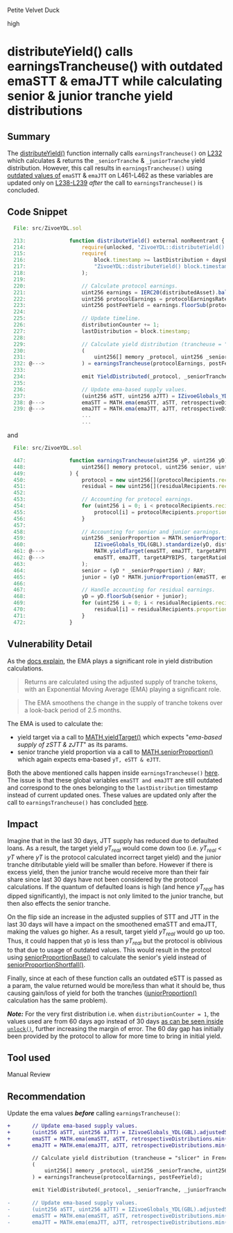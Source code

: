 Petite Velvet Duck

high

# distributeYield() calls earningsTrancheuse() with outdated emaSTT & emaJTT while calculating senior & junior tranche yield distributions

## Summary
The [distributeYield()](https://github.com/sherlock-audit/2024-03-zivoe/blob/main/zivoe-core-foundry/src/ZivoeYDL.sol#L229-L239) function internally calls `earningsTrancheuse()` on [L232](https://github.com/sherlock-audit/2024-03-zivoe/blob/main/zivoe-core-foundry/src/ZivoeYDL.sol#L232) which calculates & returns the `_seniorTranche` & `_juniorTranche` yield distribution. However, this call results in `earningsTrancheuse()` using [outdated values of](https://github.com/sherlock-audit/2024-03-zivoe/blob/main/zivoe-core-foundry/src/ZivoeYDL.sol#L461-L462) `emaSTT` & `emaJTT` on L461-L462 as these variables are updated only on [L238-L239](https://github.com/sherlock-audit/2024-03-zivoe/blob/main/zivoe-core-foundry/src/ZivoeYDL.sol#L238-L239) _after_ the call to `earningsTrancheuse()` is concluded.

## Code Snippet
```js
  File: src/ZivoeYDL.sol

  213:              function distributeYield() external nonReentrant {
  214:                  require(unlocked, "ZivoeYDL::distributeYield() !unlocked"); 
  215:                  require(
  216:                      block.timestamp >= lastDistribution + daysBetweenDistributions * 86400, 
  217:                      "ZivoeYDL::distributeYield() block.timestamp < lastDistribution + daysBetweenDistributions * 86400"
  218:                  );
  219:          
  220:                  // Calculate protocol earnings.
  221:                  uint256 earnings = IERC20(distributedAsset).balanceOf(address(this));
  222:                  uint256 protocolEarnings = protocolEarningsRateBIPS * earnings / BIPS;
  223:                  uint256 postFeeYield = earnings.floorSub(protocolEarnings);
  224:          
  225:                  // Update timeline.
  226:                  distributionCounter += 1;
  227:                  lastDistribution = block.timestamp;
  228:          
  229:                  // Calculate yield distribution (trancheuse = "slicer" in French).
  230:                  (
  231:                      uint256[] memory _protocol, uint256 _seniorTranche, uint256 _juniorTranche, uint256[] memory _residual
  232: @--->            ) = earningsTrancheuse(protocolEarnings, postFeeYield); 
  233:          
  234:                  emit YieldDistributed(_protocol, _seniorTranche, _juniorTranche, _residual);
  235:                  
  236:                  // Update ema-based supply values. 
  237:                  (uint256 aSTT, uint256 aJTT) = IZivoeGlobals_YDL(GBL).adjustedSupplies();
  238: @--->            emaSTT = MATH.ema(emaSTT, aSTT, retrospectiveDistributions.min(distributionCounter));
  239: @--->            emaJTT = MATH.ema(emaJTT, aJTT, retrospectiveDistributions.min(distributionCounter));
                        ...
                        ...
```

and

```js
  File: src/ZivoeYDL.sol

  447:              function earningsTrancheuse(uint256 yP, uint256 yD) public view returns (
  448:                  uint256[] memory protocol, uint256 senior, uint256 junior, uint256[] memory residual
  449:              ) {
  450:                  protocol = new uint256[](protocolRecipients.recipients.length);
  451:                  residual = new uint256[](residualRecipients.recipients.length);
  452:                  
  453:                  // Accounting for protocol earnings.
  454:                  for (uint256 i = 0; i < protocolRecipients.recipients.length; i++) {
  455:                      protocol[i] = protocolRecipients.proportion[i] * yP / BIPS;
  456:                  }
  457:          
  458:                  // Accounting for senior and junior earnings.
  459:                  uint256 _seniorProportion = MATH.seniorProportion(
  460:                      IZivoeGlobals_YDL(GBL).standardize(yD, distributedAsset),
  461: @--->                MATH.yieldTarget(emaSTT, emaJTT, targetAPYBIPS, targetRatioBIPS, daysBetweenDistributions),
  462: @--->                emaSTT, emaJTT, targetAPYBIPS, targetRatioBIPS, daysBetweenDistributions
  463:                  );
  464:                  senior = (yD * _seniorProportion) / RAY;
  465:                  junior = (yD * MATH.juniorProportion(emaSTT, emaJTT, _seniorProportion, targetRatioBIPS)) / RAY; 
  466:                                                                                                                    
  467:                  // Handle accounting for residual earnings.
  468:                  yD = yD.floorSub(senior + junior);
  469:                  for (uint256 i = 0; i < residualRecipients.recipients.length; i++) {
  470:                      residual[i] = residualRecipients.proportion[i] * yD / BIPS;
  471:                  }
  472:              }
```

## Vulnerability Detail
As the [docs explain](https://docs.zivoe.com/user-docs/yield-distribution#liquidity-providers:~:text=Returns%20are%20calculated%20using%20the%20adjusted%20supply%20of%20tranche%20tokens%2C%20with%20an%20Exponential%20Moving%20Average%20(EMA)%20playing%20a%20significant%20role), the EMA plays a significant role in yield distribution calculations.

> Returns are calculated using the adjusted supply of tranche tokens, with an Exponential Moving Average (EMA) playing a significant role. 

> The EMA smoothens the change in the supply of tranche tokens over a look-back period of 2.5 months.

The EMA is used to calculate the:
- yield target via a call to [MATH.yieldTarget()](https://github.com/sherlock-audit/2024-03-zivoe/blob/main/zivoe-core-foundry/src/ZivoeMath.sol#L113-L121) which expects "_ema-based supply of zSTT & zJTT_" as its params.
- senior tranche yield proportion via a call to [MATH.seniorProportion()](https://github.com/sherlock-audit/2024-03-zivoe/blob/main/zivoe-core-foundry/src/ZivoeMath.sol#L59-L70) which again expects ema-based `yT, eSTT & eJTT`.

Both the above mentioned calls happen inside `earningsTrancheuse()` [here](https://github.com/sherlock-audit/2024-03-zivoe/blob/main/zivoe-core-foundry/src/ZivoeYDL.sol#L461-L462). The issue is that these global variables `emaSTT and emaJTT` are still outdated and correspond to the ones belonging to the `lastDistribution` timestamp instead of current updated ones. These values are updated only after the call to `earningsTrancheuse()` has concluded [here](https://github.com/sherlock-audit/2024-03-zivoe/blob/main/zivoe-core-foundry/src/ZivoeYDL.sol#L238-L239).

## Impact
Imagine that in the last 30 days, JTT supply has reduced due to defaulted loans. As a result, the target yield $yT_{real}$ would come down too (i.e. $yT_{real}$ < $yT$ where $yT$ is the protocol calculated incorrect target yield) and the junior tranche ditributable yield will be smaller than before. However if there is excess yield, then the junior tranche would receive more than their fair share since last 30 days have not been considered by the protocol calculations. If the quantum of defaulted loans is high (and hence $yT_{real}$ has dipped significantly), the impact is not only limited to the junior tranche, but then also effects the senior tranche. <br>

On the flip side an increase in the adjusted supplies of STT and JTT in the last 30 days will have a impact on the smoothened emaSTT and emaJTT, making the values go higher. As a result, target yield $yT_{real}$ would go up too. Thus, it could happen that `yD` is less than $yT_{real}$ but the protocol is oblivious to that due to usage of outdated values. This would result in the protcol using [seniorProportionBase()](https://github.com/sherlock-audit/2024-03-zivoe/blob/main/zivoe-core-foundry/src/ZivoeMath.sol#L74) to calculate the senior's yield instead of [seniorProportionShortfall()](https://github.com/sherlock-audit/2024-03-zivoe/blob/main/zivoe-core-foundry/src/ZivoeMath.sol#L72). 
<br>

Finally, since at each of these function calls an outdated eSTT is passed as a param, the value returned would be more/less than what it should be, thus causing gain/loss of yield for both the tranches ([juniorProportion()](https://github.com/sherlock-audit/2024-03-zivoe/blob/main/zivoe-core-foundry/src/ZivoeMath.sol#L74) calculation has the same problem).
<br>

**_Note:_** For the very first distribution i.e. when `distributionCounter = 1`, the values used are from 60 days ago instead of 30 days [as can be seen inside `unlock()`](https://github.com/sherlock-audit/2024-03-zivoe/blob/main/zivoe-core-foundry/src/ZivoeYDL.sol#L328-L331), further increasing the margin of error. The 60 day gap has initially been provided by the protocol to allow for more time to bring in initial yield.

## Tool used
Manual Review

## Recommendation
Update the ema values **_before_** calling `earningsTrancheuse()`:
```diff
+       // Update ema-based supply values.
+       (uint256 aSTT, uint256 aJTT) = IZivoeGlobals_YDL(GBL).adjustedSupplies();
+       emaSTT = MATH.ema(emaSTT, aSTT, retrospectiveDistributions.min(distributionCounter));
+       emaJTT = MATH.ema(emaJTT, aJTT, retrospectiveDistributions.min(distributionCounter));

        // Calculate yield distribution (trancheuse = "slicer" in French).
        (
            uint256[] memory _protocol, uint256 _seniorTranche, uint256 _juniorTranche, uint256[] memory _residual
        ) = earningsTrancheuse(protocolEarnings, postFeeYield); 

        emit YieldDistributed(_protocol, _seniorTranche, _juniorTranche, _residual);
        
-       // Update ema-based supply values.
-       (uint256 aSTT, uint256 aJTT) = IZivoeGlobals_YDL(GBL).adjustedSupplies();
-       emaSTT = MATH.ema(emaSTT, aSTT, retrospectiveDistributions.min(distributionCounter));
-       emaJTT = MATH.ema(emaJTT, aJTT, retrospectiveDistributions.min(distributionCounter));
```